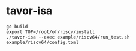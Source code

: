 # tavor-isa

```
go build
export TOP=/root/of/riscv/install
./tavor-isa --exec example/riscv64/run_test.sh example/riscv64/config.toml
```

